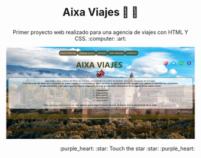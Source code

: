 # **<p align="center">  Aixa Viajes  :palm_tree: :ocean:</p>**

<p align="center">  Primer proyecto web realizado para una agencia de viajes con HTML Y CSS. :computer: :art: </p>


![alt text](https://github.com/FranaGan5/aixaviajes.github.io/blob/main/aixa.jpg?raw=true)

<p align="right"> :purple_heart: :star: Touch the star :star: :purple_heart: </p>




<!--
**FranaGan5/FranaGan5** is a ✨ _special_ ✨ repository because its `README.md` (this file) appears on your GitHub profile.

Here are some ideas to get you started:

- 🔭 I’m currently working on ...
- 🌱 I’m currently learning ...
- 👯 I’m looking to collaborate on ...
- 🤔 I’m looking for help with ...
- 💬 Ask me about ...
- 📫 How to reach me: ...
- 😄 Pronouns: ...
- ⚡ Fun fact: ...
-->
